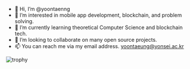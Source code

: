 - 👋 Hi, I’m @yoontaenng
- 👀 I’m interested in mobile app development, blockchain, and problem solving. 
- 🌱 I’m currently learning theoretical Computer Science and blockchain tech. 
- 💞️ I’m looking to collaborate on many open source projects.
- 📫 You can reach me via my email address. yoontaeung@yonsei.ac.kr

<!---
yoontaenng/yoontaenng is a ✨ special ✨ repository because its `README.md` (this file) appears on your GitHub profile.
You can click the Preview link to take a look at your changes.
--->
![trophy](https://github-profile-trophy.vercel.app/?username=yoontaenng)
